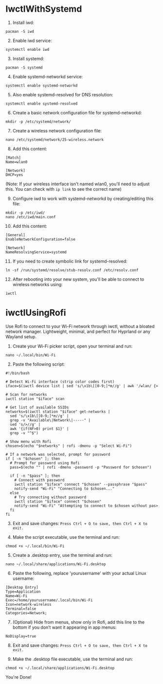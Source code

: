 # IwctlWithSystemd

1) Install iwd:
```
pacman -S iwd
```

2) Enable iwd service:
```
systemctl enable iwd
```

3) Install systemd:
```
pacman -S systemd
```

4) Enable systemd-networkd service:
```
systemctl enable systemd-networkd
```

5) Also enable systemd-resolved for DNS resolution:
```
systemctl enable systemd-resolved
```

6) Create a basic network configuration file for systemd-networkd:
```
mkdir -p /etc/systemd/network/
```

7) Create a wireless network configuration file:
```
nano /etc/systemd/network/25-wireless.network
```

8) Add this content:
```
[Match]
Name=wlan0

[Network]
DHCP=yes
```

(Note: If your wireless interface isn't named wlan0, you'll need to adjust this. You can check with `ip link` to see the correct name)

9) Configure iwd to work with systemd-networkd by creating/editing this file:
```
mkdir -p /etc/iwd/
nano /etc/iwd/main.conf
```

10) Add this content:
```
[General]
EnableNetworkConfiguration=false

[Network]
NameResolvingService=systemd
```

11) If you need to create symbolic link for systemd-resolved:
```
ln -sf /run/systemd/resolve/stub-resolv.conf /etc/resolv.conf
```

12) After rebooting into your new system, you'll be able to connect to wireless networks using:
```
iwctl
```

# iwctlUsingRofi
Use Rofi to connect to your Wi-Fi network through iwctl, without a bloated network manager. Lightweight, minimal, and perfect for Hyprland or any Wayland setup.

1) Create your Wi-Fi picker script, open your terminal and run:
```
nano ~/.local/bin/Wi-Fi
```

2) Paste the following script:
```
#!/bin/bash

# Detect Wi-Fi interface (strip color codes first)
iface=$(iwctl device list | sed 's/\x1b\[[0-9;]*m//g' | awk '/wlan/ {>

# Scan for networks
iwctl station "$iface" scan

# Get list of available SSIDs
networks=$(iwctl station "$iface" get-networks |
  sed 's/\x1b\[[0-9;]*m//g' |
  grep -v "Available\|Network\|-----" |
  sed 's/>//g' |
  awk '{if(NF>0) print $1}' |
  grep -v "^$")

# Show menu with Rofi
chosen=$(echo "$networks" | rofi -dmenu -p "Select Wi-Fi")

# If a network was selected, prompt for password
if [ -n "$chosen" ]; then
  # Prompt for password using Rofi
  pass=$(echo "" | rofi -dmenu -password -p "Password for $chosen")

  if [ -n "$pass" ]; then
    # Connect with password
    iwctl station "$iface" connect "$chosen" --passphrase "$pass"
    notify-send "Wi-Fi" "Connecting to $chosen..."
  else
    # Try connecting without password
    iwctl station "$iface" connect "$chosen"
    notify-send "Wi-Fi" "Attempting to connect to $chosen without pas>
  fi
fi
```

3) Exit and save changes:
`Press Ctrl + O to save, then Ctrl + X to exit.`

4) Make the script executable, use the terminal and run:
```
chmod +x ~/.local/bin/Wi-Fi
```

5) Create a .desktop entry, use the terminal and run:
```
nano ~/.local/share/applications/Wi-Fi.desktop
```

6) Paste the following, replace 'yourusername' with your actual Linux username:
```
[Desktop Entry]
Type=Application
Name=Wi-Fi
Exec=/home/yourusername/.local/bin/Wi-Fi
Icon=network-wireless
Terminal=false
Categories=Network;
```

7) (Optional) Hide from menus, show only in Rofi, add this line to the bottom if you don’t want it appearing in app menus:
```
NoDisplay=true
```

8) Exit and save changes:
`Press Ctrl + O to save, then Ctrl + X to exit.`

9) Make the .desktop file executable, use the terminal and run:
```
chmod +x ~/.local/share/applications/Wi-Fi.desktop
```

You're Done!
